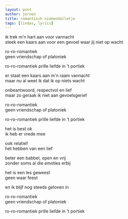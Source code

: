 ```yaml
---
layout: post
author: jeroen
title: romantisch niemendalletje
tags: [lindas, lyrics]
---
```


ik trek m'n hart aan voor vannacht  
steek een kaars aan voor een gevoel waar jij niet op wacht


ro-ro-romantiek  
geen vriendschap of platoniek

ro-ro-romantiek
prille liefde in 't portiek


er staat een kaars aan m'n raam vannacht  
maar nu al weet ik dat ik op niets wacht  

onbeantwoord, respectvol en lief  
maar zo geraak ik niet aan gevoelsgerief


ro-ro-romantiek  
geen vriendschap of platoniek

ro-ro-romantiek
prille liefde in 't portiek


het is best ok  
ik heb er vrede mee  

ook relatief  
het hebben van een lief  

beter een babbel, open en vrij  
zonder soms al die emoties erbij  

het is een les geweest  
geen waar feest  

en ik blijf nog steeds geloven in

ro-ro-romantiek  
geen vriendschap of platoniek

ro-ro-romantiek
prille liefde in 't portiek
